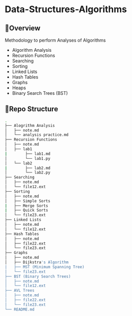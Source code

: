 # Data-Structures-Algorithms
## 📢Overview
Methodology to perform Analyses of Algorithms
- Algorithm Analysis
- Recursion Functions
- Searching
- Sorting
- Linked Lists
- Hash Tables
- Graphs
- Heaps
- Binary Search Trees (BST)
## 📝Repo Structure
```bash
.
├── Alogrithm Analysis
│   ├── note.md
│   └── analysis practice.md
├── Recursion Functions
│   ├── note.md
│   ├── lab1
|        ├── lab1.md
│        └── lab1.py
│   └── lab2
|        ├── lab2.md
│        └── lab2.py
├── Searching
│   ├── note.md
│   └── file12.ext
├── Sorting
│   ├── note.md
│   ├── Simple Sorts
|   ├── Merge Sorts
|   ├── Quick Sorts
│   └── file23.ext
├── Linked Lists
│   ├── note.md
│   └── file12.ext
├── Hash Tables
│   ├── note.md
│   ├── file22.ext
│   └── file23.ext
├── Graphs
│   ├── note.md
│   ├── Dijkstra's Algorithm
|   ├── MST (Minimum Spanning Tree)
│   └── file23.ext
├── BST (Binary Search Trees)
│   ├── note.md
│   └── file12.ext
├── AVL Trees
│   ├── note.md
│   ├── file22.ext
│   └── file23.ext
└── README.md
```

